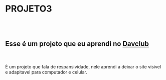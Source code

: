 <h1>PROJETO3</h1>
<br>
<br>
<h2>Esse é um projeto que eu aprendi no <a href="https://rodolfomori.com.br/davclub">Davclub</a></h2>
<br>
<br>
É um projeto que fala de respansividade, nele aprendi a deixar o site visivel e adapitavel para computador e celular.
<br>

